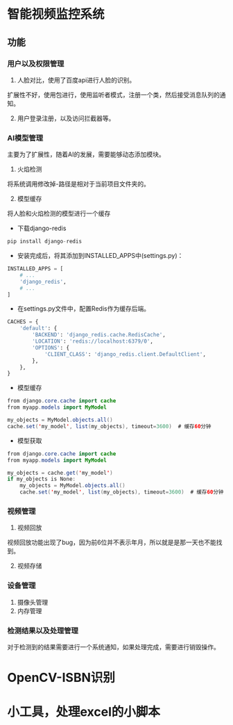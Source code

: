 # 智能视频监控系统



## 功能



### 用户以及权限管理



1. 人脸对比，使用了百度api进行人脸的识别。

扩展性不好，使用包进行，使用监听者模式，注册一个类，然后接受消息队列的通知。

2. 用户登录注册，以及访问拦截器等。



### AI模型管理

主要为了扩展性，随着AI的发展，需要能够动态添加模块。



1. 火焰检测

将系统调用修改掉-路径是相对于当前项目文件夹的。

2. 模型缓存

将人脸和火焰检测的模型进行一个缓存

-  下载django-redis

```java
pip install django-redis
```

- 安装完成后，将其添加到INSTALLED_APPS中(settings.py)：

```python
INSTALLED_APPS = [
    # ...
    'django_redis',
    # ...
]
```

- 在settings.py文件中，配置Redis作为缓存后端。

```python
CACHES = {
    'default': {
        'BACKEND': 'django_redis.cache.RedisCache',
        'LOCATION': 'redis://localhost:6379/0',
        'OPTIONS': {
            'CLIENT_CLASS': 'django_redis.client.DefaultClient',
        },
    },
}
```

- 模型缓存

```java
from django.core.cache import cache
from myapp.models import MyModel

my_objects = MyModel.objects.all()
cache.set('my_model', list(my_objects), timeout=3600)  # 缓存60分钟
```

- 模型获取

```java
from django.core.cache import cache
from myapp.models import MyModel

my_objects = cache.get('my_model')
if my_objects is None:
    my_objects = MyModel.objects.all()
    cache.set('my_model', list(my_objects), timeout=3600)  # 缓存60分钟
```





### 视频管理

1. 视频回放

视频回放功能出现了bug，因为前6位并不表示年月，所以就是是那一天也不能找到。

2. 视频存储





### 设备管理

1. 摄像头管理
2. 内存管理



### 检测结果以及处理管理

对于检测到的结果需要进行一个系统通知，如果处理完成，需要进行销毁操作。





# OpenCV-ISBN识别



# 小工具，处理excel的小脚本

